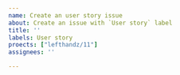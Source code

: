 ```yaml
---
name: Create an user story issue
about: Create an issue with `User story` label
title: ''
labels: User story
proects: ["lefthandz/11"]
assignees: ''

---
```



